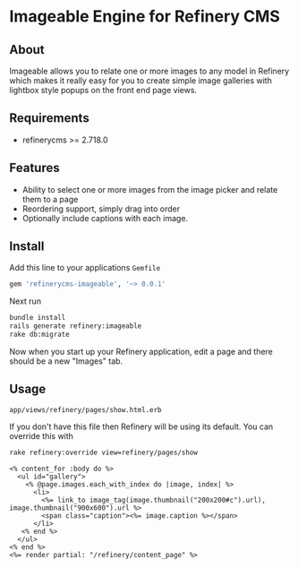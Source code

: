 # Imageable Engine for Refinery CMS

## About

Imageable allows you to relate one or more images to any model in Refinery which makes it really easy for you to create simple image galleries with lightbox style popups on the front end page views.

## Requirements

* refinerycms >= 2.718.0

## Features

* Ability to select one or more images from the image picker and relate them to a page
* Reordering support, simply drag into order
* Optionally include captions with each image.

## Install

Add this line to your applications `Gemfile`

```ruby
gem 'refinerycms-imageable', '~> 0.0.1'
```

Next run

```bash
bundle install
rails generate refinery:imageable
rake db:migrate
```

Now when you start up your Refinery application, edit a page and there should be a new "Images" tab.

## Usage

`app/views/refinery/pages/show.html.erb`

If you don't have this file then Refinery will be using its default. You can override this with

```bash
rake refinery:override view=refinery/pages/show
```

```erb
<% content_for :body do %>
  <ul id="gallery">
    <% @page.images.each_with_index do |image, index| %>
      <li>
        <%= link_to image_tag(image.thumbnail("200x200#c").url), image.thumbnail("900x600").url %>
        <span class="caption"><%= image.caption %></span>
      </li>
   <% end %>
  </ul>
<% end %>
<%= render partial: "/refinery/content_page" %>
```
